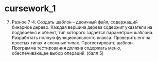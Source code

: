 # cursework_1
7. Разное
  7-4.	Создать шаблон – двоичный файл, содержащий бинарное дерево. Каждая вершина дерева содержит указатели на поддеревья и объект, тип которого задается параметром       шаблона. Разработать полную функциональность класса. Проверить его на простых типах и сложных типах. Протестировать шаблон. Программа тестирования должна содержать меню, обеспечивающее выбор операций. (балл 5)

